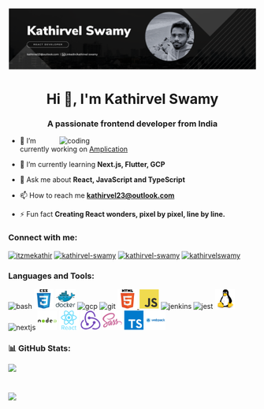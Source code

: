 [![MasterHead](https://github.com/ItZmEkAtHiR/ItZmEkAtHiR/blob/c392c3d4d727cfd42ad322cab75be0581563bd39/banner.png)](https://in.linkedin.com/in/kathirvel-swamy)
<h1 align="center">Hi 👋, I'm Kathirvel Swamy</h1>
<h3 align="center">A passionate frontend developer from India</h3>
<img align="right" alt="coding" width="400" src="https://media0.giphy.com/media/v1.Y2lkPTc5MGI3NjExeTl0amRzMTE2NWFsNjNoaDBzbjI3b2c3YXp4aW51eW5ianA2YXBuZCZlcD12MV9pbnRlcm5hbF9naWZfYnlfaWQmY3Q9Zw/qgQUggAC3Pfv687qPC/giphy.gif"/>

- 🔭 I’m currently working on [Amplication](https://github.com/amplication/amplication)

- 🌱 I’m currently learning **Next.js, Flutter, GCP**

- 💬 Ask me about **React, JavaScript and TypeScript**

- 📫 How to reach me **kathirvel23@outlook.com**

- ⚡ Fun fact **Creating React wonders, pixel by pixel, line by line.**

<h3 align="left">Connect with me:</h3>
<p align="left">
<a href="https://codepen.io/itzmekathir" target="blank"><img align="center" src="https://raw.githubusercontent.com/rahuldkjain/github-profile-readme-generator/master/src/images/icons/Social/codepen.svg" alt="itzmekathir" height="30" width="40" /></a>
<a href="https://dev.to/kathirvel-swamy" target="blank"><img align="center" src="https://raw.githubusercontent.com/rahuldkjain/github-profile-readme-generator/master/src/images/icons/Social/devto.svg" alt="kathirvel-swamy" height="30" width="40" /></a>
<a href="https://linkedin.com/in/kathirvel-swamy" target="blank"><img align="center" src="https://raw.githubusercontent.com/rahuldkjain/github-profile-readme-generator/master/src/images/icons/Social/linked-in-alt.svg" alt="kathirvel-swamy" height="30" width="40" /></a>
<a href="https://www.hackerrank.com/kathirvelswamy" target="blank"><img align="center" src="https://raw.githubusercontent.com/rahuldkjain/github-profile-readme-generator/master/src/images/icons/Social/hackerrank.svg" alt="kathirvelswamy" height="30" width="40" /></a>
</p>

<h3 align="left">Languages and Tools:</h3>
<p align="left">
  <a style="text-decoration: none !important;" href="https://www.gnu.org/software/bash/" target="_blank" rel="noreferrer"> <img src="https://www.vectorlogo.zone/logos/gnu_bash/gnu_bash-icon.svg" alt="bash" width="40" height="40"/> </a>
  <a style="text-decoration: none !important;" href="https://www.w3schools.com/css/" target="_blank" rel="noreferrer"> <img src="https://raw.githubusercontent.com/devicons/devicon/master/icons/css3/css3-original-wordmark.svg" alt="css3" width="40" height="40"/> </a>
  <a style="text-decoration: none !important;" href="https://www.docker.com/" target="_blank" rel="noreferrer"> <img src="https://raw.githubusercontent.com/devicons/devicon/master/icons/docker/docker-original-wordmark.svg" alt="docker" width="40" height="40"/> </a>
  <a style="text-decoration: none !important;" href="https://cloud.google.com" target="_blank" rel="noreferrer"> <img src="https://www.vectorlogo.zone/logos/google_cloud/google_cloud-icon.svg" alt="gcp" width="40" height="40"/> </a>
  <a style="text-decoration: none !important;" href="https://git-scm.com/" target="_blank" rel="noreferrer"> <img src="https://www.vectorlogo.zone/logos/git-scm/git-scm-icon.svg" alt="git" width="40" height="40"/> </a> <a href="https://www.w3.org/html/" target="_blank" rel="noreferrer"> <img src="https://raw.githubusercontent.com/devicons/devicon/master/icons/html5/html5-original-wordmark.svg" alt="html5" width="40" height="40"/> </a>
  <a style="text-decoration: none !important;" href="https://developer.mozilla.org/en-US/docs/Web/JavaScript" target="_blank" rel="noreferrer"> <img src="https://raw.githubusercontent.com/devicons/devicon/master/icons/javascript/javascript-original.svg" alt="javascript" width="40" height="40"/> </a>
  <a style="text-decoration: none !important;" href="https://www.jenkins.io" target="_blank" rel="noreferrer"> <img src="https://www.vectorlogo.zone/logos/jenkins/jenkins-icon.svg" alt="jenkins" width="40" height="40"/> </a>
  <a style="text-decoration: none !important;" href="https://jestjs.io" target="_blank" rel="noreferrer"> <img src="https://www.vectorlogo.zone/logos/jestjsio/jestjsio-icon.svg" alt="jest" width="40" height="40"/> </a>
  <a style="text-decoration: none !important;" href="https://www.linux.org/" target="_blank" rel="noreferrer"> <img src="https://raw.githubusercontent.com/devicons/devicon/master/icons/linux/linux-original.svg" alt="linux" width="40" height="40"/> </a>
  <a style="text-decoration: none !important;" href="https://nextjs.org/" target="_blank" rel="noreferrer"> <img src="https://cdn.worldvectorlogo.com/logos/nextjs-2.svg" alt="nextjs" width="40" height="40"/> </a>
  <a style="text-decoration: none !important;" href="https://nodejs.org" target="_blank" rel="noreferrer"> <img src="https://raw.githubusercontent.com/devicons/devicon/master/icons/nodejs/nodejs-original-wordmark.svg" alt="nodejs" width="40" height="40"/> </a>
  <a style="text-decoration: none !important;" href="https://reactjs.org/" target="_blank" rel="noreferrer"> <img src="https://raw.githubusercontent.com/devicons/devicon/master/icons/react/react-original-wordmark.svg" alt="react" width="40" height="40"/> </a>
  <a style="text-decoration: none !important;" href="https://redux.js.org" target="_blank" rel="noreferrer"> <img src="https://raw.githubusercontent.com/devicons/devicon/master/icons/redux/redux-original.svg" alt="redux" width="40" height="40"/> </a>
  <a style="text-decoration: none !important;" href="https://sass-lang.com" target="_blank" rel="noreferrer"> <img src="https://raw.githubusercontent.com/devicons/devicon/master/icons/sass/sass-original.svg" alt="sass" width="40" height="40"/> </a>
  <a style="text-decoration: none !important;" href="https://www.typescriptlang.org/" target="_blank" rel="noreferrer"> <img src="https://raw.githubusercontent.com/devicons/devicon/master/icons/typescript/typescript-original.svg" alt="typescript" width="40" height="40"/> </a>
  <a href="https://webpack.js.org" target="_blank" rel="noreferrer"> <img src="https://raw.githubusercontent.com/devicons/devicon/d00d0969292a6569d45b06d3f350f463a0107b0d/icons/webpack/webpack-original-wordmark.svg" alt="webpack" width="40" height="40"/> </a> </p>

<h3 align="left">📊 GitHub Stats:</h3>

![](https://github-readme-stats.vercel.app/api/top-langs/?username=itzmekathir&theme=react&hide_border=true&include_all_commits=true&count_private=false&layout=compact)
<h1></h1>

[![](https://visitcount.itsvg.in/api?id=itzmekathir&icon=0&color=0)](https://visitcount.itsvg.in)
